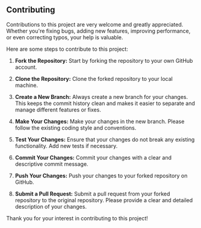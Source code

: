 ## Contributing

Contributions to this project are very welcome and greatly appreciated. Whether you're fixing bugs, adding new features, improving performance, or even correcting typos, your help is valuable.

Here are some steps to contribute to this project:

1. **Fork the Repository:** Start by forking the repository to your own GitHub account.

2. **Clone the Repository:** Clone the forked repository to your local machine.

3. **Create a New Branch:** Always create a new branch for your changes. This keeps the commit history clean and makes it easier to separate and manage different features or fixes.

4. **Make Your Changes:** Make your changes in the new branch. Please follow the existing coding style and conventions.

5. **Test Your Changes:** Ensure that your changes do not break any existing functionality. Add new tests if necessary.

6. **Commit Your Changes:** Commit your changes with a clear and descriptive commit message.

7. **Push Your Changes:** Push your changes to your forked repository on GitHub.

8. **Submit a Pull Request:** Submit a pull request from your forked repository to the original repository. Please provide a clear and detailed description of your changes.

Thank you for your interest in contributing to this project!
